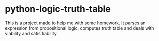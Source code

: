 # python-logic-truth-table
This is a project made to help me with some homework. It parses an expression from propositional logic, computes truth table and deals with viability and satisifiability.
